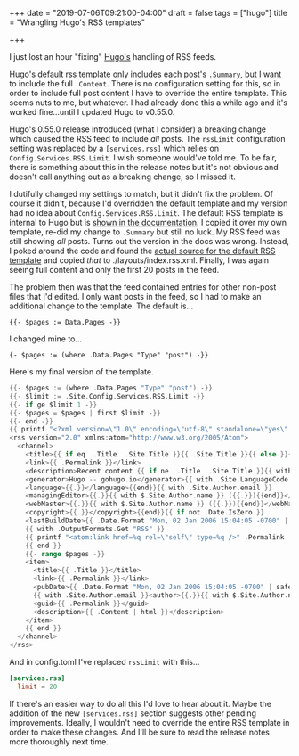 +++
date = "2019-07-06T09:21:00-04:00"
draft = false
tags = ["hugo"]
title = "Wrangling Hugo's RSS templates"

+++

I just lost an hour "fixing" [Hugo's](https://gohugo.io/) handling of RSS feeds.

Hugo's default rss template only includes each post's `.Summary`, but I want to include the full `.Content`. There is no configuration setting for this, so in order to include full post content I have to override the entire template. This seems nuts to me, but whatever. I had already done this a while ago and it's worked fine...until I updated Hugo to v0.55.0.

Hugo's 0.55.0 release introduced (what I consider) a breaking change which caused the RSS feed to include _all_ posts. The `rssLimit` configuration setting was replaced by a `[services.rss]` which relies on `Config.Services.RSS.Limit`. I wish someone would've told me. To be fair, there is something about this in the release notes but it's not obvious and doesn't call anything out as a breaking change, so I missed it.

I dutifully changed my settings to match, but it didn't fix the problem. Of course it didn't, because I'd overridden the default template and my version had no idea about `Config.Services.RSS.Limit`. The default RSS template is internal to Hugo but is [shown in the documentation](https://gohugo.io/templates/rss/). I copied it over my own template, re-did my change to `.Summary` but still no luck. My RSS feed was still showing _all_ posts. Turns out the version in the docs was wrong. Instead, I poked around the code and found the [actual source for the default RSS template](https://github.com/gohugoio/hugo/blob/master/tpl/tplimpl/embedded/templates/%5Fdefault/rss.xml) and copied _that_ to ./layouts/index.rss.xml. Finally, I was again seeing full content and only the first 20 posts in the feed.

The problem then was that the feed contained entries for other non-post files that I'd edited. I only want posts in the feed, so I had to make an additional change to the template. The default is...

```text
{{- $pages := Data.Pages -}}
```

I changed mine to...

```text
{- $pages := (where .Data.Pages "Type" "post") -}}
```

Here's my final version of the template.

```go
{{- $pages := (where .Data.Pages "Type" "post") -}}
{{- $limit := .Site.Config.Services.RSS.Limit -}}
{{- if ge $limit 1 -}}
{{- $pages = $pages | first $limit -}}
{{- end -}}
{{ printf "<?xml version=\"1.0\" encoding=\"utf-8\" standalone=\"yes\" ?>" | safeHTML }}
<rss version="2.0" xmlns:atom="http://www.w3.org/2005/Atom">
  <channel>
    <title>{{ if eq  .Title  .Site.Title }}{{ .Site.Title }}{{ else }}{{ with .Title }}{{.}} on {{ end }}{{ .Site.Title }}{{ end }}</title>
    <link>{{ .Permalink }}</link>
    <description>Recent content {{ if ne  .Title  .Site.Title }}{{ with .Title }}in {{.}} {{ end }}{{ end }}on {{ .Site.Title }}</description>
    <generator>Hugo -- gohugo.io</generator>{{ with .Site.LanguageCode }}
    <language>{{.}}</language>{{end}}{{ with .Site.Author.email }}
    <managingEditor>{{.}}{{ with $.Site.Author.name }} ({{.}}){{end}}</managingEditor>{{end}}{{ with .Site.Author.email }}
    <webMaster>{{.}}{{ with $.Site.Author.name }} ({{.}}){{end}}</webMaster>{{end}}{{ with .Site.Copyright }}
    <copyright>{{.}}</copyright>{{end}}{{ if not .Date.IsZero }}
    <lastBuildDate>{{ .Date.Format "Mon, 02 Jan 2006 15:04:05 -0700" | safeHTML }}</lastBuildDate>{{ end }}
    {{ with .OutputFormats.Get "RSS" }}
	{{ printf "<atom:link href=%q rel=\"self\" type=%q />" .Permalink .MediaType | safeHTML }}
	{{ end }}
    {{- range $pages -}}
    <item>
      <title>{{ .Title }}</title>
      <link>{{ .Permalink }}</link>
      <pubDate>{{ .Date.Format "Mon, 02 Jan 2006 15:04:05 -0700" | safeHTML }}</pubDate>
      {{ with .Site.Author.email }}<author>{{.}}{{ with $.Site.Author.name }} ({{.}}){{end}}</author>{{end}}
      <guid>{{ .Permalink }}</guid>
      <description>{{ .Content | html }}</description>
    </item>
    {{ end }}
  </channel>
</rss>
```

And in config.toml I've replaced `rssLimit` with this...

```toml
[services.rss]
  limit = 20
```

If there's an easier way to do all this I'd love to hear about it. Maybe the addition of the new `[services.rss]` section suggests other pending improvements. Ideally, I wouldn't need to override the entire RSS template in order to make these changes. And I'll be sure to read the release notes more thoroughly next time.

